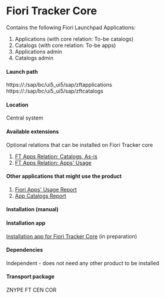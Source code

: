 # Fiori Tracker Core

Contains the following Fiori Launchpad Applications:  
1. Applications (with core relation: To-be catalogs)
2. Catalogs (with core relation: To-be apps)
3. Applications admin
4. Catalogs admin

#### Launch path
https://<host>:<port>/sap/bc/ui5_ui5/sap/zftapplications
https://<host>:<port>/sap/bc/ui5_ui5/sap/zftcatalogs

#### Location
Central system

#### Available extensions
Optional relations that can be installed on Fiori Tracker core
1. [FT Apps Relation: Catalogs, As-is](ft-apps-rel-catalogs-asis.md)
2. [FT Apps Relation: Apps' Usage](ft-apps-rel-appsusage.md)

#### Other applications that might use the product
1. [Fiori Apps' Usage Report](fa.md)
2. [App Catalogs Report](ac.md)

#### Installation (manual)

#### Installation app
[Installation app for Fiori Tracker Core](in-ft-core.md) (in preparation)

#### Dependencies
Independent - does not need any other product to be installed

#### Transport package
ZNYPE FT CEN COR